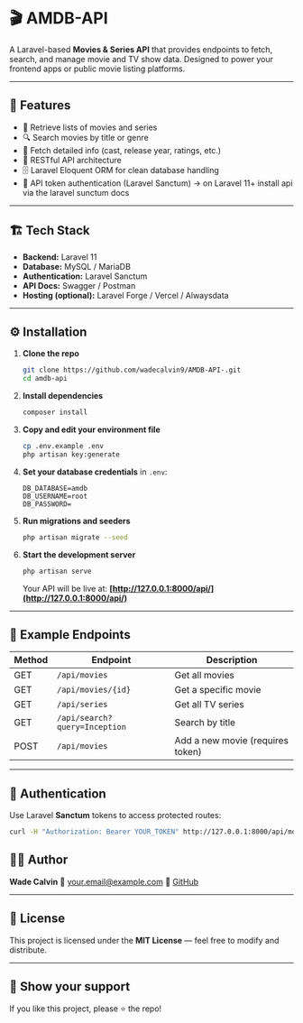 # 🎬 AMDB-API

A Laravel-based **Movies & Series API** that provides endpoints to fetch, search, and manage movie and TV show data. Designed to power your frontend apps or public movie listing platforms.

---

## 🚀 Features

* 🎥 Retrieve lists of movies and series
* 🔍 Search movies by title or genre
* 🧾 Fetch detailed info (cast, release year, ratings, etc.)
* 🧠 RESTful API architecture
* 🗄️ Laravel Eloquent ORM for clean database handling
* 🔐 API token authentication (Laravel Sanctum) -> on Laravel 11+ install api via the laravel sunctum docs

---

## 🏗️ Tech Stack

* **Backend:** Laravel 11
* **Database:** MySQL / MariaDB
* **Authentication:** Laravel Sanctum
* **API Docs:** Swagger / Postman
* **Hosting (optional):** Laravel Forge / Vercel / Alwaysdata

---

## ⚙️ Installation

1. **Clone the repo**

   ```bash
   git clone https://github.com/wadecalvin9/AMDB-API-.git
   cd amdb-api
   ```

2. **Install dependencies**

   ```bash
   composer install
   ```

3. **Copy and edit your environment file**

   ```bash
   cp .env.example .env
   php artisan key:generate
   ```

4. **Set your database credentials** in `.env`:

   ```env
   DB_DATABASE=amdb
   DB_USERNAME=root
   DB_PASSWORD=
   ```

5. **Run migrations and seeders**

   ```bash
   php artisan migrate --seed
   ```

6. **Start the development server**

   ```bash
   php artisan serve
   ```

   Your API will be live at: **[http://127.0.0.1:8000/api/](http://127.0.0.1:8000/api/)**

---

## 📡 Example Endpoints

| Method | Endpoint                      | Description                      |
| ------ | ----------------------------- | -------------------------------- |
| GET    | `/api/movies`                 | Get all movies                   |
| GET    | `/api/movies/{id}`            | Get a specific movie             |
| GET    | `/api/series`                 | Get all TV series                |
| GET    | `/api/search?query=Inception` | Search by title                  |
| POST   | `/api/movies`                 | Add a new movie (requires token) |

---

## 🔑 Authentication

Use Laravel **Sanctum** tokens to access protected routes:

```bash
curl -H "Authorization: Bearer YOUR_TOKEN" http://127.0.0.1:8000/api/movies
```

## 🧑‍💻 Author

**Wade Calvin**
📧 [your.email@example.com](mailto:wadecalvin9@gmail.com)
🐙 [GitHub](https://github.com/wadecalvin9)

---

## 📜 License

This project is licensed under the **MIT License** — feel free to modify and distribute.

---

## 🌟 Show your support

If you like this project, please ⭐ the repo!
